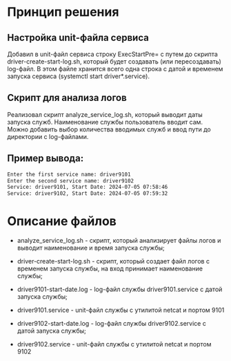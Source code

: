 # Принцип решения

## Настройка unit-файла сервиса

Добавил в unit-файл сервиса строку ExecStartPre= с путем до скрипта driver-create-start-log.sh, который будет создавать (или пересоздавать) log-файл. В этом файле хранится всего одна строка с датой и временем запуска сервиса (systemctl start driver*.service).

## Скрипт для анализа логов

Реализовал скрипт analyze_service_log.sh, который выводит даты запуска служб. Наименование службы пользователь вводит сам. Можно добавить выбор количества вводимых служб и ввод пути до директории с log-файлами.

## Пример вывода:
```sh
Enter the first service name: driver9101
Enter the second service name: driver9102
Service: driver9101, Start Date: 2024-07-05 07:58:46
Service: driver9102, Start Date: 2024-07-05 07:59:32
```

# Описание файлов

- analyze_service_log.sh    - скрипт, который анализирует файлы логов и выводит наименование и время запуска службы;

- driver-create-start-log.sh - скрипт, который создает файл логов с временем запуска службы, на вход принимает наименование службы;

- driver9101-start-date.log  - log-файл службы driver9101.service с датой запуска службы;

- driver9101.service         - unit-файл службы с утилитой netcat и портом 9101

- driver9102-start-date.log  - log-файл службы driver9102.service с датой запуска службы;

- driver9102.service         - unit-файл службы с утилитой netcat и портом 9102
